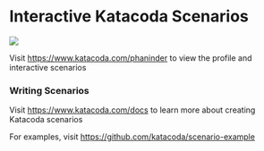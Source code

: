 # Interactive Katacoda Scenarios

[![](http://shields.katacoda.com/katacoda/phaninder/count.svg)](https://www.katacoda.com/phaninder "Get your profile on Katacoda.com")

Visit https://www.katacoda.com/phaninder to view the profile and interactive scenarios

### Writing Scenarios
Visit https://www.katacoda.com/docs to learn more about creating Katacoda scenarios

For examples, visit https://github.com/katacoda/scenario-example
